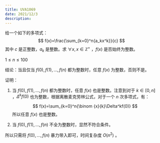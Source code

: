 ```yaml
---
title: UVA1069
date: 2021/12/3
description: 　
---
```


给一个如下的多项式：
$$
f(x)=\frac{\sum_{k=0}^n{a_kx^k}}{c}
$$
其中 $c$ 是正整数，$a_k$ 是整数。求 $\forall x,x\in \mathbb{Z^+}$ ，$f(x)$ 是否始终为整数。

$1\leq n\leq 100$

结论：当且仅当 $f(0),f(1),...,f(n)$ 都为整数时，任意 $f(x)$ 为整数，否则不是。

证明：

1. 当 $f(0),f(1),...,f(n)$ 都为整数时，任意 $f(x)$ 也是整数。注意到对于 $k\in[0,n]$ ，$\Delta^kf(0)$ 也为整数，根据离散麦克劳林公式，对于一个 $n$ 次多项式，有：

   $$
   f(x)=\sum_{k=0}^n{\binom {x}{k}\Delta^kf(0)}
   $$
   所以任意 $f(x)$ 也是整数。
2. 当 $f(0),f(1),...,f(n)$ 不全为整数时，显然不符合条件。

所以只需将 $f(0),...,f(n)$ 暴力带入即可，时间复杂度 $O(n^2)$ 。